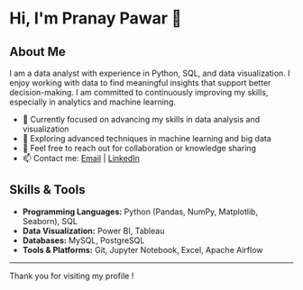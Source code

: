 # Hi, I'm Pranay Pawar 👋

## About Me
I am a data analyst with experience in Python, SQL, and data visualization. I enjoy working with data to find meaningful insights that support better decision-making. I am committed to continuously improving my skills, especially in analytics and machine learning.

- 🔭 Currently focused on advancing my skills in data analysis and visualization
- 🌱 Exploring advanced techniques in machine learning and big data
- 💬 Feel free to reach out for collaboration or knowledge sharing
- 📫 Contact me: [Email](pranay.pawaar@gmail.com) | [LinkedIn](https://www.linkedin.com/in/pawar-pranay/)

## Skills & Tools
- **Programming Languages:** Python (Pandas, NumPy, Matplotlib, Seaborn), SQL
- **Data Visualization:** Power BI, Tableau 
- **Databases:** MySQL, PostgreSQL
- **Tools & Platforms:** Git, Jupyter Notebook, Excel, Apache Airflow 

---

Thank you for visiting my profile !
